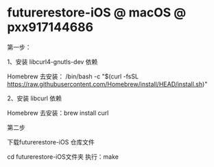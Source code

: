 # futurerestore-iOS  @ macOS @ pxx917144686

第一步：

1、安装 libcurl4-gnutls-dev 依赖


Homebrew 去安装： /bin/bash -c "$(curl -fsSL https://raw.githubusercontent.com/Homebrew/install/HEAD/install.sh)"



2、安装  libcurl 依赖

Homebrew 去安装：brew install curl



第二步

下载futurerestore-iOS  仓库文件

cd futurerestore-iOS文件夹
执行：make




